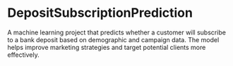 # DepositSubscriptionPrediction
A machine learning project that predicts whether a customer will subscribe to a bank deposit based on demographic and campaign data. The model helps improve marketing strategies and target potential clients more effectively.
